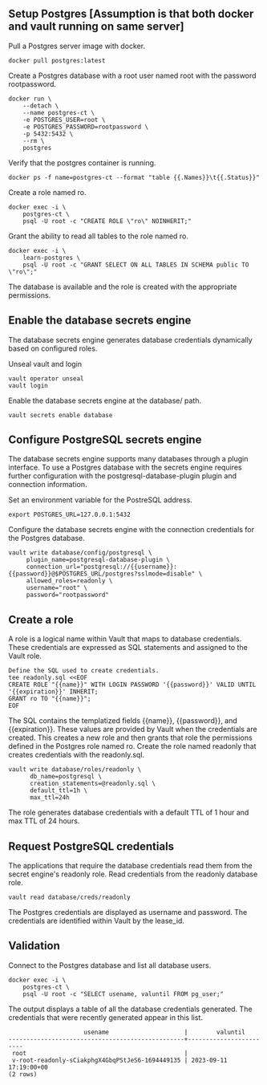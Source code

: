 ## Setup Postgres [Assumption is that both docker and vault running on same server]
Pull a Postgres server image with docker.
```
docker pull postgres:latest
```
Create a Postgres database with a root user named root with the password rootpassword.
```
docker run \
    --detach \
    --name postgres-ct \
    -e POSTGRES_USER=root \
    -e POSTGRES_PASSWORD=rootpassword \
    -p 5432:5432 \
    --rm \
    postgres
```
Verify that the postgres container is running.
```
docker ps -f name=postgres-ct --format "table {{.Names}}\t{{.Status}}"
```
Create a role named ro.
```
docker exec -i \
    postgres-ct \
    psql -U root -c "CREATE ROLE \"ro\" NOINHERIT;"
```
Grant the ability to read all tables to the role named ro.
```
docker exec -i \
    learn-postgres \
    psql -U root -c "GRANT SELECT ON ALL TABLES IN SCHEMA public TO \"ro\";"
```
The database is available and the role is created with the appropriate permissions.

## Enable the database secrets engine
The database secrets engine generates database credentials dynamically based on configured roles.

Unseal vault and login
```
vault operator unseal
vault login
```
Enable the database secrets engine at the database/ path.
```
vault secrets enable database
```
## Configure PostgreSQL secrets engine
The database secrets engine supports many databases through a plugin interface. To use a Postgres database with the secrets engine requires further configuration with the postgresql-database-plugin plugin and connection information.

Set an environment variable for the PostreSQL address.
```
export POSTGRES_URL=127.0.0.1:5432
```
Configure the database secrets engine with the connection credentials for the Postgres database.
```
vault write database/config/postgresql \
     plugin_name=postgresql-database-plugin \
     connection_url="postgresql://{{username}}:{{password}}@$POSTGRES_URL/postgres?sslmode=disable" \
     allowed_roles=readonly \
     username="root" \
     password="rootpassword"
```
## Create a role
A role is a logical name within Vault that maps to database credentials. These credentials are expressed as SQL statements and assigned to the Vault role.
```
Define the SQL used to create credentials.
tee readonly.sql <<EOF
CREATE ROLE "{{name}}" WITH LOGIN PASSWORD '{{password}}' VALID UNTIL '{{expiration}}' INHERIT;
GRANT ro TO "{{name}}";
EOF
```
The SQL contains the templatized fields {{name}}, {{password}}, and {{expiration}}. These values are provided by Vault when the credentials are created. This creates a new role and then grants that role the permissions defined in the Postgres role named ro. 
Create the role named readonly that creates credentials with the readonly.sql.
```
vault write database/roles/readonly \
      db_name=postgresql \
      creation_statements=@readonly.sql \
      default_ttl=1h \
      max_ttl=24h
```
The role generates database credentials with a default TTL of 1 hour and max TTL of 24 hours.
## Request PostgreSQL credentials
The applications that require the database credentials read them from the secret engine's readonly role.
Read credentials from the readonly database role.
```
vault read database/creds/readonly
```
The Postgres credentials are displayed as username and password. The credentials are identified within Vault by the lease_id.
## Validation
Connect to the Postgres database and list all database users.
```
docker exec -i \
    postgres-ct \
    psql -U root -c "SELECT usename, valuntil FROM pg_user;"
```
The output displays a table of all the database credentials generated. The credentials that were recently generated appear in this list.
```
                     usename                     |        valuntil
-------------------------------------------------+------------------------
 root                                            |
 v-root-readonly-sCiakphgX4GbqPStJeS6-1694449135 | 2023-09-11 17:19:00+00
(2 rows)
```










